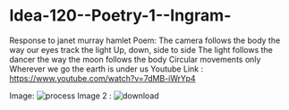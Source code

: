 # Idea-120--Poetry-1--Ingram-
Response to janet murray hamlet
Poem: The camera follows the body the way our eyes track the light
Up, down, side to side
The light follows the dancer the way the moon follows the body
Circular movements only
Wherever we go the earth is under us
Youtube Link : https://www.youtube.com/watch?v=7dMB-iWrYp4

Image: ![process](https://user-images.githubusercontent.com/122549820/216793745-94cdfd96-2a29-40ee-acf8-249435a36725.jpg)
Image 2 : ![download](https://user-images.githubusercontent.com/122549820/216793754-c404457d-3e2e-45e4-a582-07a904025c75.jpg)
